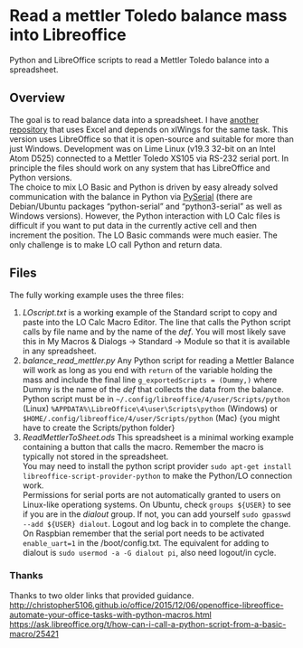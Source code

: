 # Read a mettler Toledo balance mass into Libreoffice
Python and LibreOffice scripts to read a Mettler Toledo balance into a spreadsheet.

## Overview
The goal is to read balance data into a spreadsheet.  I have [another repository](https://github.com/acpo/mettler_toledo_balance_to_excel) that uses Excel and depends on xlWings for the same task.  This version uses LibreOffice so that it is open-source and suitable for more than just Windows.  Development was on Lime Linux (v19.3 32-bit on an Intel Atom D525) connected to a Mettler Toledo XS105 via RS-232 serial port.  In principle the files should work on any system that has LibreOffice and Python versions.    
The choice to mix LO Basic and Python is driven by easy already solved communication with the balance in Python via [PySerial](https://pyserial.readthedocs.io/en/latest/) (there are Debian/Ubuntu packages “python-serial” and “python3-serial” as well as Windows versions).  However, the Python interaction with LO Calc files is difficult if you want to put data in the currently active cell and then increment the position.  The LO Basic commands were much easier.  The only challenge is to make LO call Python and return data.  
## Files  
The fully working example uses the three files:  
1. *LOscript.txt* is a working example of the Standard script to copy and paste into the LO Calc Macro Editor.  The line that calls the Python script calls by file name and by the name of the *def*.  You will most likely save this in My Macros & Dialogs -> Standard -> Module so that it is available in any spreadsheet.   
2. *balance_read_mettler.py*  Any Python script for reading a Mettler Balance will work as long as you end with `return` of the variable holding the mass and include the final line `g_exportedScripts = (Dummy,)`  where Dummy is the name of the *def* that collects the data from the balance.  
Python script must be in `~/.config/libreoffice/4/user/Scripts/python` (Linux) `%APPDATA%\LibreOffice\4\user\Scripts\python` (Windows) or `$HOME/.config/libreoffice/4/user/Scripts/python` (Mac)  {you might have to create the Scripts/python folder}  
3.  *ReadMettlerToSheet.ods* This spreadsheet is a minimal working example containing a button that calls the macro.  Remember the macro is typically not stored in the spreadsheet.    
You may need to install the python script provider  `sudo apt-get install libreoffice-script-provider-python` to make the Python/LO connection work.  
Permissions for serial ports are not automatically granted to users on Linux-like operationg systems.  On Ubuntu, check `groups ${USER}` to see if you are in the *dialout* group.  If not, you can add yourself `sudo gpasswd --add ${USER} dialout`.  Logout and log back in to complete the change.  On Raspbian remember that the serial port needs to be activated `enable_uart=1` in the /boot/config.txt.  The equivalent for adding to dialout is `sudo usermod -a -G dialout pi`, also need logout/in cycle.  

### Thanks  
Thanks to two older links that provided guidance.  
http://christopher5106.github.io/office/2015/12/06/openoffice-libreoffice-automate-your-office-tasks-with-python-macros.html  
https://ask.libreoffice.org/t/how-can-i-call-a-python-script-from-a-basic-macro/25421  
